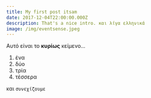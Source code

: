 ```yaml
---
title: My first post itsam
date: 2017-12-04T22:00:00.000Z
description: That's a nice intro. και λίγα ελληνικά
image: /img/eventsense.jpeg
---
```

Αυτό είναι το **κυρίως** κείμενο...

1. ένα
2. δύο 
3. τρία
4. τέσσερα

και `συνεχίζουμε`

